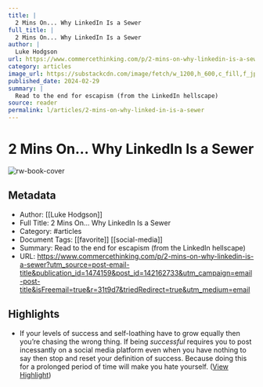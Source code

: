 ```yaml
---
title: |
  2 Mins On... Why LinkedIn Is a Sewer
full_title: |
  2 Mins On... Why LinkedIn Is a Sewer
author: |
  Luke Hodgson
url: https://www.commercethinking.com/p/2-mins-on-why-linkedin-is-a-sewer?utm_source=post-email-title&publication_id=1474159&post_id=142162733&utm_campaign=email-post-title&isFreemail=true&r=31t9d7&triedRedirect=true&utm_medium=email
category: articles
image_url: https://substackcdn.com/image/fetch/w_1200,h_600,c_fill,f_jpg,q_auto:good,fl_progressive:steep,g_auto/https%3A%2F%2Fsubstack-post-media.s3.amazonaws.com%2Fpublic%2Fimages%2Fa0fa20a2-1e7b-4633-8e2c-cc7905ade07d_1456x1048.png
published_date: 2024-02-29
summary: |
  Read to the end for escapism (from the LinkedIn hellscape)
source: reader
permalink: l/articles/2-mins-on-why-linked-in-is-a-sewer
---
```

# 2 Mins On... Why LinkedIn Is a Sewer

![rw-book-cover](https://substackcdn.com/image/fetch/w_1200,h_600,c_fill,f_jpg,q_auto:good,fl_progressive:steep,g_auto/https%3A%2F%2Fsubstack-post-media.s3.amazonaws.com%2Fpublic%2Fimages%2Fa0fa20a2-1e7b-4633-8e2c-cc7905ade07d_1456x1048.png)

## Metadata
- Author: [[Luke Hodgson]]
- Full Title: 2 Mins On... Why LinkedIn Is a Sewer
- Category: #articles
- Document Tags: [[favorite]] [[social-media]] 
- Summary: Read to the end for escapism (from the LinkedIn hellscape)
- URL: https://www.commercethinking.com/p/2-mins-on-why-linkedin-is-a-sewer?utm_source=post-email-title&publication_id=1474159&post_id=142162733&utm_campaign=email-post-title&isFreemail=true&r=31t9d7&triedRedirect=true&utm_medium=email

## Highlights
- If your levels of success and self-loathing have to grow equally then you’re chasing the wrong thing. If being *successful* requires you to post incessantly on a social media platform even when you have nothing to say then stop and reset your definition of success. Because doing this for a prolonged period of time will make you hate yourself. ([View Highlight](https://read.readwise.io/read/01hrdec242dsb7g78x7f2rhffy))


